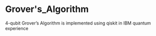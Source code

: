 # Grover's_Algorithm
4-qubit Grover’s Algorithm is implemented using qiskit in IBM quantum experience
